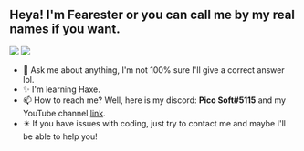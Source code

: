 ## Heya! I'm Fearester or you can call me by my real names if you want.

![](https://github-readme-stats.vercel.app/api?username=Fearester&show_icons=true&theme=codeSTACKr)
![](https://github-readme-stats.vercel.app/api/top-langs/?username=Fearester&layout=compact&show_icons=true&theme=codeSTACKr)

- 💬 Ask me about anything, I'm not 100% sure I'll give a correct answer lol.
- ✨ I'm learning Haxe.
- 📫 How to reach me? Well, here is my discord: **Pico Soft#5115** and my YouTube channel [link](https://youtube.com/channel/UCGVM3UReysj85MRS65VQckA).
- ✴️ If you have issues with coding, just try to contact me and maybe I'll be able to help you!
